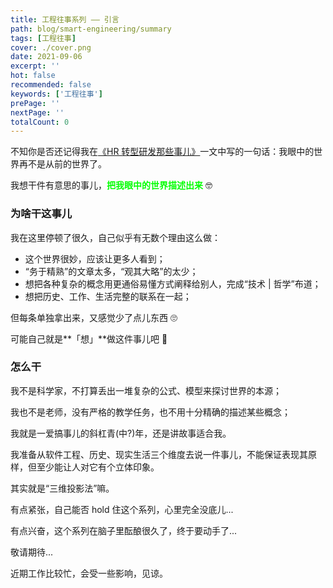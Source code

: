 ```yaml
---
title: 工程往事系列 —— 引言
path: blog/smart-engineering/summary
tags: [工程往事]
cover: ./cover.png
date: 2021-09-06
excerpt: ''
hot: false
recommended: false
keywords: ['工程往事']
prePage: ''
nextPage: ''
totalCount: 0
---
```


不知你是否还记得我在[《HR 转型研发那些事儿》](/blog/from-hr-to-developer)一文中写的一句话：我眼中的世界再不是从前的世界了。

我想干件有意思的事儿，<font color="#0f0">**把我眼中的世界描述出来**</font> 🤓

### 为啥干这事儿

我在这里停顿了很久，自己似乎有无数个理由这么做：

- 这个世界很妙，应该让更多人看到；
- “务于精熟”的文章太多，“观其大略”的太少；
- 想把各种复杂的概念用更通俗易懂方式阐释给别人，完成“技术 | 哲学”布道；
- 想把历史、工作、生活完整的联系在一起；

但每条单独拿出来，又感觉少了点儿东西 🙄

可能自己就是**「想」**做这件事儿吧 🤪

### 怎么干

我不是科学家，不打算丢出一堆复杂的公式、模型来探讨世界的本源；

我也不是老师，没有严格的教学任务，也不用十分精确的描述某些概念；

我就是一爱搞事儿的斜杠青(中?)年，还是讲故事适合我。

我准备从软件工程、历史、现实生活三个维度去说一件事儿，不能保证表现其原样，但至少能让人对它有个立体印象。

其实就是“三维投影法”嘛。

有点紧张，自己能否 hold 住这个系列，心里完全没底儿...

有点兴奋，这个系列在脑子里酝酿很久了，终于要动手了...

敬请期待...

近期工作比较忙，会受一些影响，见谅。

<!-- ----割割割---

我想达成几个目的：

- 让非工程师了解工程原理，并应用于自己的生活；
- 让工程师除了技术文章、刷题面经，能从更多视角看到工程的存在；
- 满足自己强烈的输出欲望。

历史是个好素材，但我现在写不出来，艹！

很容易想到的几个选择：

1. 从历史入手，从阐释历史的过程，不断丢出各种工程概念及应用。但知识太零散、碎片，隐约觉得不好。
2. 先丢出一个工程概念，然后挑选合适的历史素材来阐释这个事儿。这是最简单的归纳演绎法，很容易把人带跑偏...
3. 没想到... 想到了再说...

等会儿，为什么要区分工程师和非工程师？能否把他们看成一个人群？

工程本质上不就是解决问题？

这个度如何把握？

要不先攒点儿素材，各个方式都试写点草稿感受下？没想到更好的方法前就先这么干吧.. -->

<!-- ----割割割---

为什么想写东西。我想了很多，为了建立影响力，为了梳理自己的想法知识。

总觉得差点儿东西，后来才发现，是因为不满。

总有那么多“天才”，能把毛选，工程这么有趣的事情讲的极度无聊，让人生厌。

我是自己摸索出的路。我希望跟多人能摸索出自己的路。

吃下的肉，消化掉，变成长在自己身上的肉，才是真正的成长。

“君子之学也，小人之学也”。 -->

<!-- 我看到无数的人在讲无数的废话。很烦。

我看到无数的人每天在说，“苹果会出树上掉下来”。“石头会从山上滚下来”。“人从高处摔下来很痛”。

如果你认识了万有引力，就会觉得上面说的都是废话。 -->

<!-- 干货儿太干，不好下咽；就像蛋白粉是好东西，但实在太 tm 难吃。

所以我想弄点“好吃”又有“营养”的干货。

我知道自己是个普通人，所以一定有很大一部分群体，跟我有过类似的经历和感受。

我想为这个群体做点事情。

我记得我在小学学习未知数 x 的时候，我就一直很疑惑。我为什么要设个未知数呢？直接计算不行么？

我也记得在大学学习计算机网络的时候。莫名其妙就要背诵 7 层网络协议，为啥？不知道。

为了严谨、为了准确，为了...

但对我这样的同学，真不是好的教育方式。

所以我想为自己这样的人做点事情。

所以我理解了自己为什么会花时间经历去翻译《聪明人的个人发展》系列。

选这个主题，是因为这是我能驾驭的主题。

我不是法律专家。我就是个爱读书爱看报，爱搞工程爱睡觉的普通人。

幸运的是我走了出来，并且我知道这个过程可以复制。

如果让我评价自己最大的优点是什么：那就是自知。

我知道自己想做什么，我知道自己能做什么。

工程往事系列想写了很久，虽然还不知道如何下手。

工程是很好的工具。

我一直很抵触金字塔原理。作为传播工具，很不错。但作为教学工具，非常不好。 -->

<!-- 我知道这么说很嚣张，但我就是觉得很多教材、很多老师就是傻逼。

受限于时代也好，其他什么原因也罢。过去的事情不纠结了。

我觉得自己接受的教育方式不对，那我就用自己认为合适的方式来试试。

人生在于折腾。

我不是圣人，我知道整理输出对自己的意义。

教材也好，面经也罢。

目的性。

我想写一些大家都能看懂的东西。

其实也没什么纠结的，怎么想的，怎么输出就是了。

### 输出些什么

作为个人，我很理解，稍微长一点的文字都懒得阅读。但人们还是喜欢看故事。

历史有很多故事，生活有很多故事，用故事来传达自己想传达的东西。

工程的本质是解决问题。如果我们想达到一个目的，那么都可以说我们在进行一项工程。

问题是无穷无尽的。社会工程、建筑工程、软件工程。

软件工程的优势极大... 因为更新迭代的速度很快。它可以很快吸收、鉴别、验证其他工程领域的经验。

因为软件工程的快速发展，在某些方面，它是领先于其他工程的。那么是时候让软件工程反哺一波了。

从有人类、就有了历史。作为中国人的我们在这点上无疑是幸运的。

历史里面有很多。就像我在《HR 转型研发那些事儿》里写到的，不同领域的对同质问题的解决方式，很容易交叉验证或相互比较。

以软件工程、历史、个人思考与经历三个不同视角交叉输出验证。

能在有限的资源和时间里，达到预期的指标。 -->
